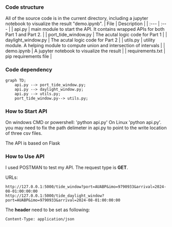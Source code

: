 ### Code structure
All of the source code is in the current directory, including a jupyter notebook to visualize the result "demo.ipynb".
| File | Description | 
| :---         |     :---      | 
| api.py  | main module to start the API. It contains wrapped APIs for both Part 1 and Part 2. | 
| port_tide_window.py  | The acutal logic code for Part 1  | 
| daylight_window.py  | The acutal logic code for Part 2 | 
| utils.py  | utility module. A helping module to compute union and intersection of intervals |
| demo.ipynb | A jupyter notebook to visualize the result | 
| requirements.txt | pip requirements file | 
### Code dependency
```mermaid
graph TD;
    api.py --> port_tide_window.py;
    api.py --> daylight_window.py;
    api.py --> utils.py;
    port_tide_window.py--> utils.py;
```

### How to Start API
On windows CMD or powershell: 'python api.py'
On Linux 'python api.py'. you may need to fix the path delimeter in api.py to point to the write location of three csv files.

The API is based on Flask

### How to Use API
I used POSTMAN to test my API. The request type is <b>GET</b>.

URLs:
```
http://127.0.0.1:5000/tide_window?port=AUABP&imo=9790933&arrival=2024-08-01:00:00:00
http://127.0.0.1:5000/tide_daylight_window?port=AUABP&imo=9790933&arrival=2024-08-01:00:00:00
```

The <b>header</b> need to be set as following:
```
Content-Type: application/json
```